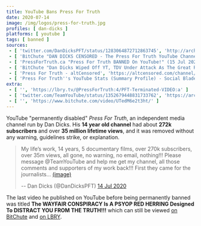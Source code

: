 ```yaml
---
title: YouTube Bans Press For Truth
date: 2020-07-14
image: /img/logos/press-for-truth.jpg
profiles: [ dan-dicks ]
platforms: [ youtube ]
tags: [ banned ]
sources:
 - [ 'twitter.com/DanDicksPFT/status/1283064872712863745', 'http://archive.is/nMKUk' ]
 - [ 'BitChute "DAN DICKS CENSORED - The Press For Truth YouTube Channel Has Been PERMANENTLY DELETED!!!" by Press For Truth (15 Jul 2020)', 'https://www.bitchute.com/video/oQiBNoHkFCHQ/' ]
 - [ 'PressForTruth.ca "Press For Truth BANNED On YouTube!" (15 Jul 2020)', 'https://pressfortruth.ca/press-for-truth-banned-on-youtube/' ]
 - [ 'BitChute "Dan Dicks Wiped Off YT, TDV Under Attack As The Great Reset Goes Into Hyperdrive" by Dollar_Vigilante (16 Jul 2020)', 'https://www.bitchute.com/video/1Xf2OqMTj2Mg/' ]
 - [ 'Press For Truth - altCensored', 'https://altcensored.com/channel/UCMOWB-s0Kek9o9sS8xA_kZQ' ]
 - [ 'Press For Truth''s YouTube Stats (Summary Profile) - Social Blade Stats', 'https://socialblade.com/youtube/channel/UCMOWB-s0Kek9o9sS8xA_kZQ' ]
extra:
 - [ '', 'https://lbry.tv/@PressForTruth:4/PFT-Terminated-VIDEO:a' ]
 - [ 'twitter.com/TeamYouTube/status/1352679448831733762', 'https://archive.is/gb2Ay' ]
 - [ '', 'https://www.bitchute.com/video/UTedM6e2t3ht/' ]
---
```


YouTube "permanently disabled" _Press For Truth_, an independent media channel
run by Dan Dicks. His **14 year old channel** had about **272k subscribers**
and over **35 million lifetime views**, and it was removed without any warning,
guidelines strike, or explanation.

> My life’s work, 14 years, 5 documentary films, over 270k subscribers, over
> 35m views, all gone, no warning, no email, nothing!!! Please message
> @TeamYouTube and help me get my channel, all those comments and supporters of
> my work back!!! First they came for the journalists...
> [(image)](channel-screenshot.jpg)
>
> -- Dan Dicks (@DanDicksPFT) [14 Jul 2020](http://archive.is/nMKUk)

The last video he published on YouTube before being permanently banned was
titled **The WAYFAIR CONSPIRACY Is A PSYOP RED HERRING Designed To DISTRACT YOU
FROM THE TRUTH!!!** which can still be viewed [on
BitChute](https://www.bitchute.com/video/93VJREXyewE/) and [on
LBRY](https://lbry.tv/@PressForTruth:4/the-wayfair-conspiracy-is-a-psyop-red:8).
